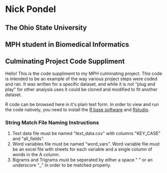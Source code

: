 # Nick Pondel
## The Ohio State University
## MPH student in Biomedical Informatics

## Culminating Project Code Suppliment

Hello!  This is the code suppliment to my MPH culminating project.  This code is intended to be an example of the way various project steps were coded and ran.  It was written for a specific dataset, and while it is not "plug and play" for other analysis uses it could be cloned and modified to fit another dataset.

R code can be browsed here in it's plain text form.  In order to view and run the code natively, you need to install the [R base software](https://www.r-project.org/) and [Rstudio](https://www.rstudio.com/).


### String Match File Naming Instructions
1. Text data file must be named "text_data.csv" with columns "KEY_CASE" and "all_fields".
2. Word variables file must be named "word_vars".  Word variable file must be an excel file with sheets for each variable and a single column of words in the A column.
3. Bigrams and Trigrams must be seperated by either a space " " or an underscore "\_" in order to be matched properly.
